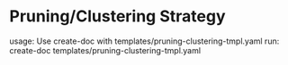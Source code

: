 # Pruning/Clustering Strategy

usage: Use create-doc with templates/pruning-clustering-tmpl.yaml
run: create-doc templates/pruning-clustering-tmpl.yaml

